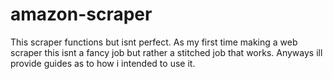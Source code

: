 # amazon-scraper
This scraper functions but isnt perfect. As my first time making a web scraper this isnt a fancy job but rather a stitched job that works. Anyways ill provide guides as to how i intended to use it.
